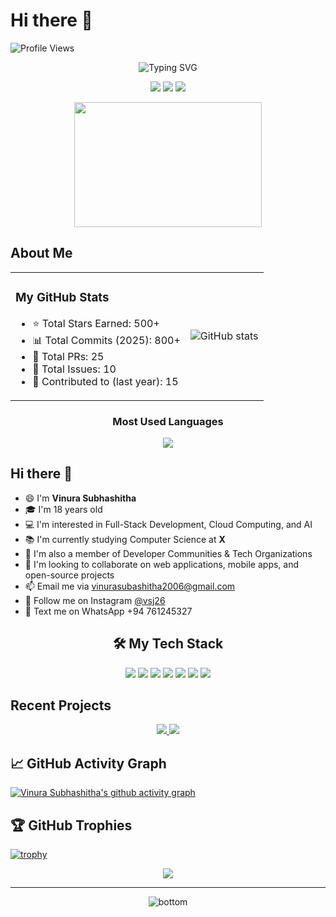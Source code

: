 # Hi there 👋

![Profile Views](https://komarev.com/ghpvc/?username=vinurasubhashitha&color=brightgreen&style=flat-square)

<div align="center">
  <img src="https://readme-typing-svg.herokuapp.com?font=Poppins&size=32&pause=1000&color=6A5ACD&center=true&vCenter=true&width=600&height=70&lines=Hey+I'm+Vinura+Subhashitha;Software+Developer;UI/UX+Enthusiast;Open+Source+Contributor" alt="Typing SVG" />
</div>

<p align="center">
  <a href="#"><img src="https://img.shields.io/badge/Repo_Size-35_KB-blue?style=for-the-badge&logo=github"></a>
  <a href="#"><img src="https://img.shields.io/badge/License-MIT-green?style=for-the-badge"></a>
  <a href="#"><img src="https://img.shields.io/badge/Author-Vinura+Subhashitha-red?style=for-the-badge"></a>
</p>

<div align="center">
  <img src="https://media.giphy.com/media/qgQUggAC3Pfv687qPC/giphy.gif" width="300" height="200">
</div>

## About Me
<div align="center">
  <table>
    <tr>
      <td>
        <h3>My GitHub Stats</h3>
        <ul>
          <li>⭐ Total Stars Earned: 500+</li>
          <li>📊 Total Commits (2025): 800+</li>
          <li>🔄 Total PRs: 25</li>
          <li>🐛 Total Issues: 10</li>
          <li>🤝 Contributed to (last year): 15</li>
        </ul>
      </td>
      <td>
        <img src="https://github-readme-stats.vercel.app/api?username=vinurasubhashitha&show_icons=true&theme=tokyonight&hide_border=true" alt="GitHub stats" />
      </td>
    </tr>
  </table>
</div>

<div align="center">
  <h3>Most Used Languages</h3>
  <img src="https://github-readme-stats.vercel.app/api/top-langs/?username=vinurasubhashitha&layout=compact&theme=tokyonight&hide_border=true" />
</div>

## Hi there 👋
- 😄 I'm **Vinura Subhashitha**
- 🎓 I'm 18 years old
- 💻 I'm interested in Full-Stack Development, Cloud Computing, and AI
- 📚 I'm currently studying Computer Science at **X**
- 🌱 I'm also a member of Developer Communities & Tech Organizations
- 👯 I'm looking to collaborate on web applications, mobile apps, and open-source projects
- 📫 Email me via vinurasubashitha2006@gmail.com
- 📸 Follow me on Instagram [@vsj26](https://www.instagram.com/vinurasubhashitha)
- 💬 Text me on WhatsApp +94 761245327

<div align="center">
  <h2>🛠️ My Tech Stack</h2>
</div>

<div align="center">
  <a href="#"><img src="https://img.shields.io/badge/Python-3776AB?style=for-the-badge&logo=python&logoColor=white" /></a>
  <a href="#"><img src="https://img.shields.io/badge/JavaScript-F7DF1E?style=for-the-badge&logo=javascript&logoColor=black" /></a>
  <a href="#"><img src="https://img.shields.io/badge/TypeScript-007ACC?style=for-the-badge&logo=typescript&logoColor=white" /></a>
  <a href="#"><img src="https://img.shields.io/badge/React-20232A?style=for-the-badge&logo=react&logoColor=61DAFB" /></a>
  <a href="#"><img src="https://img.shields.io/badge/Node.js-43853D?style=for-the-badge&logo=node.js&logoColor=white" /></a>
  <a href="#"><img src="https://img.shields.io/badge/HTML5-E34F26?style=for-the-badge&logo=html5&logoColor=white" /></a>
  <a href="#"><img src="https://img.shields.io/badge/CSS3-1572B6?style=for-the-badge&logo=css3&logoColor=white" /></a>
</div>

## Recent Projects

<div align="center">
  <a href="https://github.com/vinurasubhashitha/project1">
    <img src="https://github-readme-stats.vercel.app/api/pin/?username=vinurasubhashitha&repo=project1&theme=tokyonight" />
  </a>
  <a href="https://github.com/vinurasubhashitha/project2">
    <img src="https://github-readme-stats.vercel.app/api/pin/?username=vinurasubhashitha&repo=project2&theme=tokyonight" />
  </a>
</div>

## 📈 GitHub Activity Graph
[![Vinura Subhashitha's github activity graph](https://github-readme-activity-graph.cyclic.app/graph?username=vinurasubhashitha&theme=tokyo-night)](https://github.com/vinurasubhashitha)

## 🏆 GitHub Trophies
[![trophy](https://github-profile-trophy.vercel.app/?username=vinurasubhashitha&theme=tokyonight&no-frame=true&row=1&column=7)](https://github.com/vinurasubhashitha)

<div align="center">
  <img src="https://github-readme-streak-stats.herokuapp.com/?user=vinurasubhashitha&theme=tokyonight&hide_border=true" />
</div>

---

<div align="center">
  <img src="https://raw.githubusercontent.com/mayhemantt/mayhemantt/Update/svg/Bottom.svg" alt="bottom">
</div>
